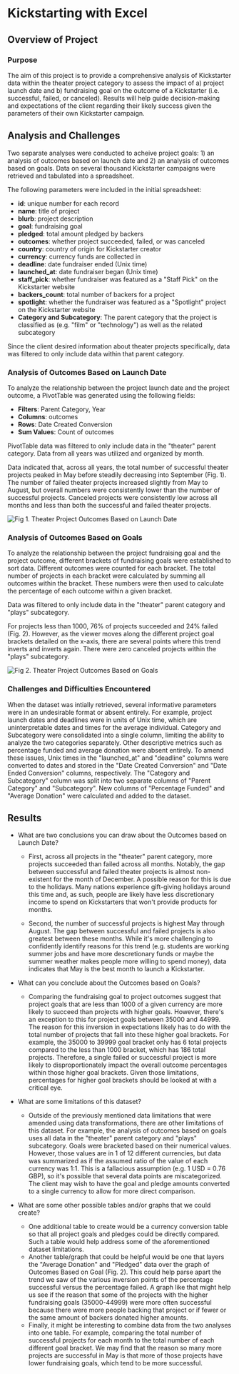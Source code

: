 # Kickstarting with Excel

## Overview of Project

### Purpose

The aim of this project is to provide a comprehensive analysis of Kickstarter data within the theater project category to assess the impact of a) project launch date and b) fundraising goal on the outcome of a Kickstarter (i.e. successful, failed, or canceled). Results will help guide decision-making and expectations of the client regarding their likely success given the parameters of their own Kickstarter campaign.

## Analysis and Challenges

Two separate analyses were conducted to acheive project goals: 1) an analysis of outcomes based on launch date and 2) an analysis of outcomes based on goals. Data on several thousand Kickstarter campaigns were retrieved and tabulated into a spreadsheet. 

The following parameters were included in the initial spreadsheet:

- **id**: unique number for each record
- **name**: title of project
- **blurb**: project description
- **goal**: fundraising goal
- **pledged**: total amount pledged by backers
- **outcomes**: whether project succeeded, failed, or was canceled
- **country**: country of origin for Kickstarter creator
- **currency**: currency funds are collected in
- **deadline**: date fundraiser ended (Unix time)
- **launched_at**: date fundraiser began (Unix time)
- **staff_pick**: whether fundraiser was featured as a "Staff Pick" on the Kickstarter website
- **backers_count**: total number of backers for a project
- **spotlight**: whether the fundraiser was featured as a "Spotlight" project on the Kickstarter website
- **Category and Subcategory**: The parent category that the project is classified as (e.g. "film" or "technology") as well as the related subcategory

Since the client desired information about theater projects specifically, data was filtered to only include data within that parent category.

### Analysis of Outcomes Based on Launch Date

To analyze the relationship between the project launch date and the project outcome, a PivotTable was generated using the following fields:

- **Filters**: Parent Category, Year
- **Columns**: outcomes
- **Rows**: Date Created Conversion
- **Sum Values**: Count of outcomes

PivotTable data was filtered to only include data in the "theater" parent category. Data from all years was utilized and organized by month. 

Data indicated that, across all years, the total number of successful theater projects peaked in May before steadily decreasing into September (Fig. 1). The number of failed theater projects increased slightly from May to August, but overall numbers were consistently lower than the number of successful projects. Canceled projects were consistently low across all months and less than both the successful and failed theater projects.

![Fig 1. Theater Project Outcomes Based on Launch Date]("resources/Theater_Outcomes_vs_Launch.png")

### Analysis of Outcomes Based on Goals

To analyze the relationship between the project fundraising goal and the project outcome, different brackets of fundraising goals were established to sort data. Different outcomes were counted for each bracket. The total number of projects in each bracket were calculated by summing all outcomes within the bracket. These numbers were then used to calculate the percentage of each outcome within a given bracket.

Data was filtered to only include data in the "theater" parent category and "plays" subcategory.

For projects less than 1000, 76% of projects succeeded and 24% failed (Fig. 2). However, as the viewer moves along the different project goal brackets detailed on the x-axis, there are several points where this trend inverts and inverts again. There were zero canceled projects within the "plays" subcategory.

![Fig 2. Theater Project Outcomes Based on Goals]("resources/Outcomes_vs_Goals.png")

### Challenges and Difficulties Encountered

When the dataset was intially retrieved, several informative parameters were in an undesirable format or absent entirely. For example, project launch dates and deadlines were in units of Unix time, which are uninterpretable dates and times for the average individual. Category and Subcategory were consolidated into a single column, limiting the ability to analyze the two categories separately. Other descriptive metrics such as percentage funded and average donation were absent entirely. To amend these issues, Unix times in the "launched_at" and "deadline" columns were converted to dates and stored in the "Date Created Conversion" and "Date Ended Conversion" columns, respectively. The "Category and Subcategory" column was split into two separate columns of "Parent Category" and "Subcategory". New columns of "Percentage Funded" and "Average Donation" were calculated and added to the dataset.



## Results

- What are two conclusions you can draw about the Outcomes based on Launch Date?
    - First, across all projects in the "theater" parent category, more projects succeeded than failed across all months. Notably, the gap between successful and failed theater projects is almost non-existent for the month of December. A possible reason for this is due to the holidays. Many nations experience gift-giving holidays around this time and, as such, people are likely have less discretionary income to spend on Kickstarters that won't provide products for months.

    - Second, the number of successful projects is highest May through August. The gap between successful and failed projects is also greatest between these months. While it's more challenging to confidently identify reasons for this trend (e.g. students are working summer jobs and have more descretionary funds or maybe the summer weather makes people more willing to spend money), data indicates that May is the best month to launch a Kickstarter.

- What can you conclude about the Outcomes based on Goals?
    - Comparing the fundraising goal to project outcomes suggest that project goals that are less than 1000 of a given currency are more likely to succeed than projects with higher goals. However, there's an exception to this for project goals between 35000 and 44999. The reason for this inversion in expectations likely has to do with the total number of projects that fall into these higher goal brackets. For example, the 35000 to 39999 goal bracket only has 6 total projects compared to the less than 1000 bracket, which has 186 total projects. Therefore, a single failed or successful project is more likely to disproportionately impact the overall outcome percentages within those higher goal brackets. Given those limitations, percentages for higher goal brackets should be looked at with a critical eye.

- What are some limitations of this dataset?
  - Outside of the previously mentioned data limitations that were amended using data transformations, there are other limitations of this dataset. For example, the analysis of outcomes based on goals uses all data in the "theater" parent category and "plays" subcategory. Goals were bracketed based on their numerical values. However, those values are in 1 of 12 different currencies, but data was summarized as if the assumed ratio of the value of each currency was 1:1. This is a fallacious assumption (e.g. 1 USD = 0.76 GBP), so it's possible that several data points are miscategorized. The client may wish to have the goal and pledge amounts converted to a single currency to allow for more direct comparison.

- What are some other possible tables and/or graphs that we could create?
  - One additional table to create would be a currency conversion table so that all project goals and pledges could be directly compared. Such a table would help address some of the aforementioned dataset limitations.
  - Another table/graph that could be helpful would be one that layers the "Average Donation" and "Pledged" data over the graph of Outcomes Based on Goal (Fig. 2). This could help parse apart the trend we saw of the various inversion points of the percentage successful versus the percentage failed. A graph like that might help us see if the reason that some of the projects with the higher fundraising goals (35000-44999) were more often successful because there were more people backing that project or if fewer or the same amount of backers donated higher amounts.
  - Finally, it might be interesting to combine data from the two analyses into one table. For example, comparing the total number of successful projects for each month to the total number of each different goal bracket. We may find that the reason so many more projects are successful in May is that more of those projects have lower fundraising goals, which tend to be more successful.
